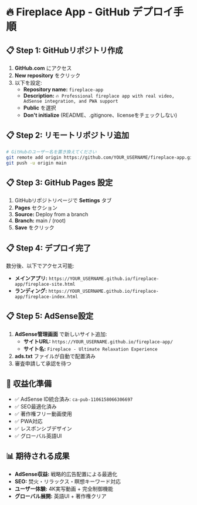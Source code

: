 # 🔥 Fireplace App - GitHub デプロイ手順

## 📋 Step 1: GitHubリポジトリ作成

1. **GitHub.com** にアクセス
2. **New repository** をクリック
3. 以下を設定:
   - **Repository name:** `fireplace-app`
   - **Description:** `🔥 Professional fireplace app with real video, AdSense integration, and PWA support`
   - **Public** を選択
   - **Don't initialize** (README、.gitignore、licenseをチェックしない)

## 📋 Step 2: リモートリポジトリ追加

```bash
# GitHubのユーザー名を置き換えてください
git remote add origin https://github.com/YOUR_USERNAME/fireplace-app.git
git push -u origin main
```

## 📋 Step 3: GitHub Pages 設定

1. GitHubリポジトリページで **Settings** タブ
2. **Pages** セクション
3. **Source:** Deploy from a branch
4. **Branch:** main / (root)
5. **Save** をクリック

## 📋 Step 4: デプロイ完了

数分後、以下でアクセス可能:
- **メインアプリ:** `https://YOUR_USERNAME.github.io/fireplace-app/fireplace-site.html`
- **ランディング:** `https://YOUR_USERNAME.github.io/fireplace-app/fireplace-index.html`

## 📋 Step 5: AdSense設定

1. **AdSense管理画面** で新しいサイト追加:
   - **サイトURL:** `https://YOUR_USERNAME.github.io/fireplace-app/`
   - **サイト名:** `Fireplace - Ultimate Relaxation Experience`
2. **ads.txt** ファイルが自動で配置済み
3. 審査申請して承認を待つ

## 🎯 収益化準備

- ✅ AdSense ID統合済み: `ca-pub-1106158066306697`
- ✅ SEO最適化済み
- ✅ 著作権フリー動画使用
- ✅ PWA対応
- ✅ レスポンシブデザイン
- ✅ グローバル英語UI

## 📊 期待される成果

- **AdSense収益:** 戦略的広告配置による最適化
- **SEO:** 焚火・リラックス・瞑想キーワード対応
- **ユーザー体験:** 4K実写動画 + 完全制御機能
- **グローバル展開:** 英語UI + 著作権クリア